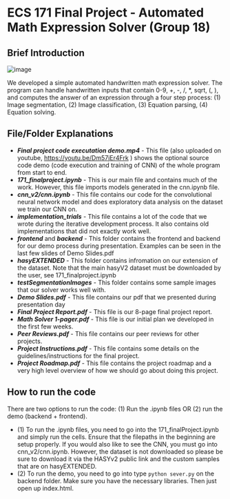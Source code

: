 # ECS 171 Final Project - Automated Math Expression Solver (Group 18)

## Brief Introduction

![image](https://github.com/tsepten/mathExpressionSolver/assets/6781015/a628ce3f-880b-4880-abcb-91242be3de48)

We developed a simple automated handwritten math expression solver. The program can handle handwritten inputs that contain 0-9, +, -, /, \*, sqrt, (, ), and computes the answer of an expression through a four step process: (1) Image segmentation, (2) Image classification, (3) Equation parsing, (4) Equation solving.

## File/Folder Explanations
* _**Final project code executation demo.mp4**_ - This file (also uploaded on youtube, https://youtu.be/Dm57jEr4Frk ) shows the optional source code demo (code execution and training of CNN) of the whole program from start to end.
* _**171_finalproject.ipynb**_ - This is our main file and contains much of the work. However, this file imports models generated in the cnn.ipynb file.
* _**cnn_v2/cnn.ipynb**_ - This file contains our code for the convolutional neural network model and does exploratory data analysis on the dataset we train our CNN on.
* _**implementation_trials**_ - This file contains a lot of the code that we wrote during the iterative development process. It also contains old implementations that did not exactly work well.
* _**frontend**_ and _**backend**_ - This folder contains the frontend and backend for our demo process during presentation. Examples can be seen in the last few slides of Demo Slides.pdf
* _**hasyEXTENDED**_ - This folder contains infromation on our extension of the dataset. Note that the main hasyV2 dataset must be downloaded by the user, see 171_finalproject.ipynb
* _**testSegmentationImages**_ - This folder contains some sample images that our solver works well with.
* _**Demo Slides.pdf**_ - This file contains our pdf that we presented during presentation day
* _**Final Project Report.pdf**_ - This file is our 8-page final project report.
* _**Math Solver 1-pager.pdf**_ - This file is our initial plan we developed in the first few weeks. 
* _**Peer Reviews.pdf**_ - This file contains our peer reviews for other projects.
* _**Project Instructions.pdf**_ - This file contains some details on the guidelines/instructions for the final project.
* _**Project Roadmap.pdf**_ - This file contains the project roadmap and a very high level overview of how we should go about doing this project.

## How to run the code
There are two options to run the code: (1) Run the .ipynb files OR (2) run the demo (backend + frontend).
- (1) To run the .ipynb files, you need to go into the 171_finalProject.ipynb and simply run the cells. Ensure that the filepaths in the beginning are setup properly. If you would also like to see the CNN, you must go into cnn_v2/cnn.ipynb. However, the dataset is not downloaded so please be sure to download it via the HASYv2 public link and the custom samples that are on hasyEXTENDED.
- (2) To run the demo, you need to go into type `python sever.py` on the backend folder. Make sure you have the necessary libraries. Then just open up index.html. 
